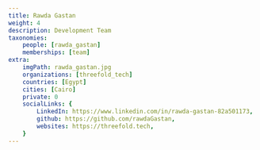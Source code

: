```yaml
---
title: Rawda Gastan
weight: 4
description: Development Team
taxonomies:
    people: [rawda_gastan]
    memberships: [team]
extra:
    imgPath: rawda_gastan.jpg
    organizations: [threefold_tech]
    countries: [Egypt]
    cities: [Cairo]
    private: 0
    socialLinks: {
        LinkedIn: https://www.linkedin.com/in/rawda-gastan-82a501173,
        github: https://github.com/rawdaGastan,
        websites: https://threefold.tech,
    }
---
```


<!--

I am constantly seeking new learning opportunities and relish the chance to expand my skill set, making calcuated risks along the way.   

--!>